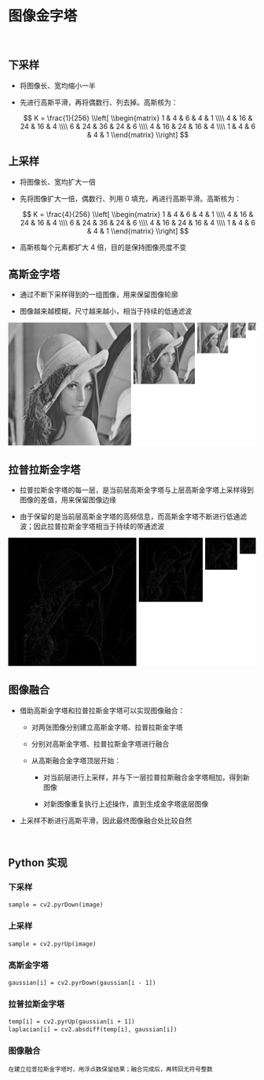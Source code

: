 <script type="text/javascript" src="http://cdn.mathjax.org/mathjax/latest/MathJax.js?config=default"></script>

# 图像金字塔

&nbsp;

## 下采样

- 将图像长、宽均缩小一半

- 先进行高斯平滑，再将偶数行、列去掉。高斯核为：

	$$ K = \frac{1}{256} \\left[ \\begin{matrix} 1 & 4 & 6 & 4 & 1 \\\\ 4 & 16 & 24 & 16 & 4 \\\\ 6 & 24 & 36 & 24 & 6 \\\\ 4 & 16 & 24 & 16 & 4 \\\\ 1 & 4 & 6 & 4 & 1 \\end{matrix} \\right] $$

## 上采样

- 将图像长、宽均扩大一倍

- 先将图像扩大一倍，偶数行、列用 0 填充，再进行高斯平滑。高斯核为：

	$$ K = \frac{4}{256} \\left[ \\begin{matrix} 1 & 4 & 6 & 4 & 1 \\\\ 4 & 16 & 24 & 16 & 4 \\\\ 6 & 24 & 36 & 24 & 6 \\\\ 4 & 16 & 24 & 16 & 4 \\\\ 1 & 4 & 6 & 4 & 1 \\end{matrix} \\right] $$

- 高斯核每个元素都扩大 4 倍，目的是保持图像亮度不变

## 高斯金字塔

- 通过不断下采样得到的一组图像，用来保留图像轮廓

- 图像越来越模糊，尺寸越来越小，相当于持续的低通滤波

![image](images/gaussian.png)

## 拉普拉斯金字塔

- 拉普拉斯金字塔的每一层，是当前层高斯金字塔与上层高斯金字塔上采样得到图像的差值，用来保留图像边缘

- 由于保留的是当前层高斯金字塔的高频信息，而高斯金字塔不断进行低通滤波；因此拉普拉斯金字塔相当于持续的带通滤波

![image](images/laplacian.png)

## 图像融合

- 借助高斯金字塔和拉普拉斯金字塔可以实现图像融合：

	- 对两张图像分别建立高斯金字塔、拉普拉斯金字塔

	- 分别对高斯金字塔、拉普拉斯金字塔进行融合

	- 从高斯融合金字塔顶层开始：
	    
	    - 对当前层进行上采样，并与下一层拉普拉斯融合金字塔相加，得到新图像

	    - 对新图像重复执行上述操作，直到生成金字塔底层图像

- 上采样不断进行高斯平滑，因此最终图像融合处比较自然

&nbsp;

## Python 实现

### 下采样

```
sample = cv2.pyrDown(image)
```

### 上采样

```
sample = cv2.pyrUp(image)
```

### 高斯金字塔

```
gaussian[i] = cv2.pyrDown(gaussian[i - 1])
```

### 拉普拉斯金字塔

```
temp[i] = cv2.pyrUp(gaussian[i + 1])
laplacian[i] = cv2.absdiff(temp[i], gaussian[i])
```

### 图像融合

```
在建立拉普拉斯金字塔时，用浮点数保留结果；融合完成后，再转回无符号整数
```